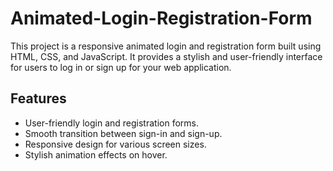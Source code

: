 # Animated-Login-Registration-Form

This project is a responsive animated login and registration form built using HTML, CSS, and JavaScript. It provides a stylish and user-friendly interface for users to log in or sign up for your web application.

## Features

- User-friendly login and registration forms.
- Smooth transition between sign-in and sign-up.
- Responsive design for various screen sizes.
- Stylish animation effects on hover.
